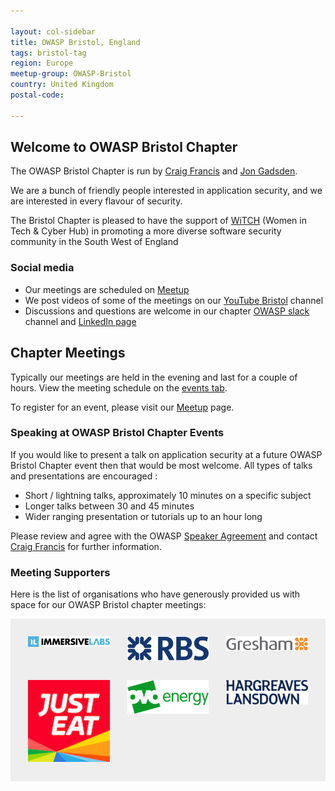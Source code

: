 ```yaml
---

layout: col-sidebar
title: OWASP Bristol, England
tags: bristol-tag
region: Europe
meetup-group: OWASP-Bristol
country: United Kingdom
postal-code:

---
```


## Welcome to OWASP Bristol Chapter

The OWASP Bristol Chapter is run by [Craig Francis][craig] and [Jon Gadsden][jon].

We are  a bunch of friendly people interested in application security,
and we are interested in every flavour of security.

The Bristol Chapter is pleased to have the support of [WiTCH][witch] (Women in Tech & Cyber Hub)
in promoting a more diverse software security community in the South West of England

### Social media

* Our meetings are scheduled on [Meetup][meetup]
* We post videos of some of the  meetings on our [YouTube Bristol][youtube] channel
* Discussions and questions are welcome in our chapter [OWASP slack][slack] channel and [LinkedIn page][linkedin]

## Chapter Meetings

Typically our meetings are held in the evening and last for a couple of hours.
View the meeting schedule on the [events tab](https://owasp.org/www-chapter-bristol-uk/#div-events).

To register for an event, please visit our [Meetup][meetup] page.

### Speaking at OWASP Bristol Chapter Events

If you would like to present a talk on application security
at a future OWASP Bristol Chapter event then that would be most welcome.
All types of talks and presentations are encouraged :

* Short / lightning talks, approximately 10 minutes on a specific subject
* Longer talks between 30 and 45 minutes
* Wider ranging presentation or tutorials up to an hour long

Please review and agree with the OWASP [Speaker Agreement](https://owasp.org/www-policy/legal/speaker-agreement)
and contact [Craig Francis](mailto:craig.francis@owasp.org) for further information.

### Meeting Supporters

Here is the list of organisations who have generously provided us with space for our OWASP Bristol chapter meetings:

<style>
    #supporters {
        list-style: none;
        margin: 0;
        padding: 2em 0 0 2em;
        background: #EEE;
        display: flex;
        flex-wrap: wrap;
    }
    #supporters li {
        width: calc(33.3% - 2em);
        margin: 0 2em 2em 0;
    }
    #supporters li img {
        width: 100%;
    }
</style>

<ul id="supporters">
    <li><img src="assets/images/ImmersiveLabsLogo.png" alt="ImmersiveLabs" /></li>
    <li><img src="assets/images/RBSLogo.png" alt="RBS" /></li>
    <li><img src="assets/images/GreshamTechnologiesLogo.png" alt="GreshamTechnologies" /></li>
    <li><img src="assets/images/JustEatLogo.png" alt="JustEat" /></li>
    <li><img src="assets/images/OvoLogo.png" alt="Ovo" /></li>
    <li><img src="assets/images/HLLogo.png" alt="HargreavesLansdown" /></li>
</ul>

[craig]: mailto:craig.francis@owasp.org
[jon]: mailto:jon.gadsden@owasp.org
[linkedin]: https://www.linkedin.com/groups/8409530/
[meetup]: https://www.meetup.com/owasp-bristol/
[slack]: https://owasp.slack.com/messages/CTRQ33DMK
[witch]: https://www.witch.online/
[youtube]: https://www.youtube.com/@OWASPBristol/featured
